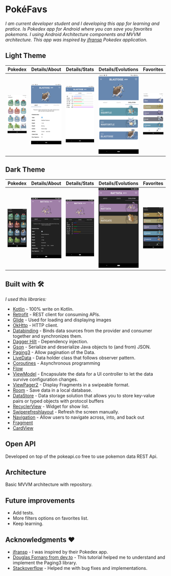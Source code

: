 # PokéFavs
_I am current developer student and I developing this app for learning and pratice. Is Pokedex app for Android where you can save you favorites pokemons. I using Android Architecture components and MVVM architecture.
This app was inspired by [jfransp](https://github.com/jfransp/Pokedex) Pokedex application._

## Light Theme
|Pokedex|Details/About|Details/Stats|Details/Evolutions|Favorites|
|------------|-------------|------------|-------------|------------|
| <img src="screenshots/Screenshot_Day1.png"> | <img src="screenshots/Screenshot_Day2.png"> | <img src="screenshots/Screenshot_Day3.png"> | <img src="screenshots/Screenshot_Day4.png"> | <img src="screenshots/Screenshot_Day5.png"> |

## Dark Theme
| Pokedex      | Details/About      | Details/Stats | Details/Evolutions | Favorites  |
|------------|-------------|------------|-------------|------------|
| <img src="screenshots/Screenshot_Night1.png"> | <img src="screenshots/Screenshot_Night2.png"> | <img src="screenshots/Screenshot_Night3.png"> | <img src="screenshots/Screenshot_Night4.png"> | <img src="screenshots/Screenshot_Night5.png"> |

## Built with 🛠️
_I used this libraries:_

* [Kotlin](https://kotlinlang.org/) - 100% write on Kotlin.
* [Retrofit](https://square.github.io/retrofit/) - REST client for consuming APIs.
* [Glide](https://github.com/bumptech/glide) - Used for loading and displaying images
* [OkHttp](https://square.github.io/okhttp/recipes/) - HTTP client.
* [Databinding](https://developer.android.com/topic/libraries/data-binding) - Binds data sources from the provider and consumer together and synchronizes them.
* [Dagger Hilt](https://developer.android.com/training/dependency-injection/hilt-android?hl=es-419) - Dependency injection.
* [Gson](https://github.com/google/gson) - Serialize and deserialize Java objects to (and from) JSON.
* [Paging3](https://developer.android.com/topic/libraries/architecture/paging/v3-overview) - Allow pagination of the Data.
* [LiveData](https://developer.android.com/topic/libraries/architecture/livedata?hl=en) - Data holder class that follows observer pattern.
* [Coroutines](https://developer.android.com/kotlin/coroutines?gclid=CjwKCAiA24SPBhB0EiwAjBgkhnahOjTp9yMMZQzzLzeBydCo2xiD8kzgTNFnJD7aXCuKH9jY6VOmZxoCsPcQAvD_BwE&gclsrc=aw.ds) - Asynchronous programming
* [Flow](https://developer.android.com/kotlin/flow)
* [ViewModel](https://developer.android.com/topic/libraries/architecture/viewmodel?hl=en) - Encapsulate the data for a UI controller to let the data survive configuration changes.
* [ViewPager2](https://developer.android.com/jetpack/androidx/releases/viewpager2) - Display Fragments in a swipeable format.
* [Room](https://developer.android.com/jetpack/androidx/releases/room?hl=en) - Save data in a local database.
* [DataStore](https://developer.android.com/topic/libraries/architecture/datastore?hl=es-419) - Data storage solution that allows you to store key-value pairs or typed objects with protocol buffers
* [RecyclerView](https://developer.android.com/jetpack/androidx/releases/recyclerview?hl=en) - Widget for show list.
* [Swiperefreshlayout](https://developer.android.com/jetpack/androidx/releases/swiperefreshlayout?hl=en) - Refresh the screen manually.
* [Navigation](https://developer.android.com/jetpack/androidx/releases/navigation?hl=en) - Allow users to navigate across, into, and back out
* [Fragment](https://developer.android.com/jetpack/androidx/releases/fragment?hl=en)
* [CardView](https://developer.android.com/jetpack/androidx/releases/cardview?hl=en)

## Open API
Developed on top of the pokeapi.co free to use pokemon data REST Api.

## Architecture
Basic MVVM architecture with repository.

## Future improvements

* Add tests.
* More filters options on favorites list.
* Keep learning.

## Acknowledgments ❤
* [jfransp](https://github.com/jfransp) - I was inspired by their Pokedex app.
* [Douglas Fornaro from dev.to](https://dev.to/douglascf/definitive-guide-to-paging-3-2nh4) - This tutorial helped me to understand and implement the Paging3 library.
* [Stackoverflow](https://stackoverflow.com/) - Helped me with bug fixes and implementations.
